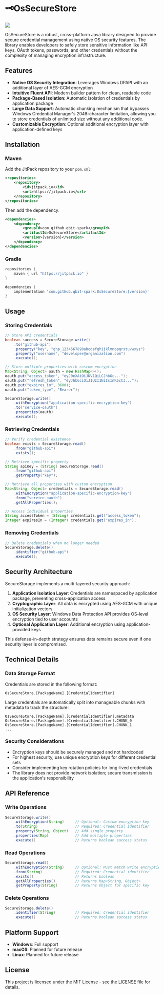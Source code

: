 # 🗝️OsSecureStore

[![](https://jitpack.io/v/qbit-spark/OsSecureStore.svg)](https://jitpack.io/#qbit-spark/OsSecureStore)

OsSecureStore is a robust, cross-platform Java library designed to provide secure credential management using native OS security features. The library enables developers to safely store sensitive information like API keys, OAuth tokens, passwords, and other credentials without the complexity of managing encryption infrastructure.

## Features

- **Native OS Security Integration**: Leverages Windows DPAPI with an additional layer of AES-GCM encryption
- **Intuitive Fluent API**: Modern builder pattern for clean, readable code
- **Package-Based Isolation**: Automatic isolation of credentials by application package
- **Large Data Support**: Automatic chunking mechanism that bypasses Windows Credential Manager's 2048-character limitation, allowing you to store credentials of unlimited size without any additional code.
- **Customizable Encryption**: Optional additional encryption layer with application-defined keys

## Installation

### Maven

Add the JitPack repository to your `pom.xml`:

```xml
<repositories>
    <repository>
        <id>jitpack.io</id>
        <url>https://jitpack.io</url>
    </repository>
</repositories>
```

Then add the dependency:

```xml
<dependencies>
    <dependency>
        <groupId>com.github.qbit-spark</groupId>
        <artifactId>OsSecureStore</artifactId>
        <version>{version}</version>
    </dependency>
</dependencies>
```

### Gradle

```groovy
repositories {
    maven { url "https://jitpack.io" }
}

dependencies {
    implementation 'com.github.qbit-spark:OsSecureStore:{version}'
}
```

## Usage

### Storing Credentials

```java
// Store API credentials
boolean success = SecureStorage.write()
    .to("github-api")
    .property("key", "ghp_1234567890abcdefghijklmnopqrstuvwxyz")
    .property("username", "developer@organization.com")
    .execute();

// Store multiple properties with custom encryption
Map<String, Object> oauth = new HashMap<>();
oauth.put("access_token", "eyJ0eXAiOiJKV1QiLCJhbGc...");
oauth.put("refresh_token", "eyJhbGciOiJIUzI1NiIsInR5cCI...");
oauth.put("expires_in", 3600);
oauth.put("token_type", "Bearer");

SecureStorage.write()
    .withEncryption("application-specific-encryption-key")
    .to("service-oauth")
    .properties(oauth)
    .execute();
```

### Retrieving Credentials

```java
// Verify credential existence
boolean exists = SecureStorage.read()
    .from("github-api")
    .exists();

// Retrieve specific property
String apiKey = (String) SecureStorage.read()
    .from("github-api")
    .getProperty("key");

// Retrieve all properties with custom encryption
Map<String, Object> credentials = SecureStorage.read()
    .withEncryption("application-specific-encryption-key")
    .from("service-oauth")
    .getAllProperties();

// Access individual properties
String accessToken = (String) credentials.get("access_token");
Integer expiresIn = (Integer) credentials.get("expires_in");
```

### Removing Credentials

```java
// Delete credentials when no longer needed
SecureStorage.delete()
    .identifier("github-api")
    .execute();
```

## Security Architecture

SecureStorage implements a multi-layered security approach:

1. **Application Isolation Layer**: Credentials are namespaced by application package, preventing cross-application access
2. **Cryptographic Layer**: All data is encrypted using AES-GCM with unique initialization vectors
3. **OS Security Layer**: Windows Data Protection API provides OS-level encryption tied to user accounts
4. **Optional Application Layer**: Additional encryption using application-provided keys

This defense-in-depth strategy ensures data remains secure even if one security layer is compromised.

## Technical Details

### Data Storage Format

Credentials are stored in the following format:
```
OsSecureStore.[PackageName].[CredentialIdentifier]
```

Large credentials are automatically split into manageable chunks with metadata to track the structure:
```
OsSecureStore.[PackageName].[CredentialIdentifier].metadata
OsSecureStore.[PackageName].[CredentialIdentifier].CHUNK_0
OsSecureStore.[PackageName].[CredentialIdentifier].CHUNK_1
...
```

### Security Considerations

- Encryption keys should be securely managed and not hardcoded
- For highest security, use unique encryption keys for different credential sets
- Consider implementing key rotation policies for long-lived credentials
- The library does not provide network isolation; secure transmission is the application's responsibility

## API Reference

### Write Operations

```java
SecureStorage.write()
    .withEncryption(String)     // Optional: Custom encryption key
    .to(String)                 // Required: Credential identifier
    .property(String, Object)   // Add single property
    .properties(Map)            // Add multiple properties
    .execute()                  // Returns boolean success status
```

### Read Operations

```java
SecureStorage.read()
    .withEncryption(String)     // Optional: Must match write encryption
    .from(String)               // Required: Credential identifier
    .exists()                   // Returns boolean
    .getAllProperties()         // Returns Map<String, Object>
    .getProperty(String)        // Returns Object for specific key
```

### Delete Operations

```java
SecureStorage.delete()
    .identifier(String)         // Required: Credential identifier
    .execute()                  // Returns boolean success status
```

## Platform Support

- **Windows**: Full support
- **macOS**: Planned for future release
- **Linux**: Planned for future release

## License

This project is licensed under the MIT License - see the [LICENSE](LICENSE) file for details.
